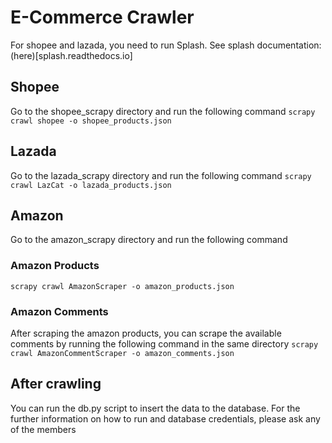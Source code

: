 # E-Commerce Crawler

For shopee and lazada, you need to run Splash. See splash documentation: (here)[splash.readthedocs.io]

## Shopee
Go to the shopee_scrapy directory and run the following command
```scrapy crawl shopee -o shopee_products.json```

## Lazada
Go to the lazada_scrapy directory and run the following command
```scrapy crawl LazCat -o lazada_products.json```

## Amazon
Go to the amazon_scrapy directory and run the following command

### Amazon Products
```scrapy crawl AmazonScraper -o amazon_products.json```

### Amazon Comments
After scraping the amazon products, you can scrape the available comments by running the following command in the same directory
```scrapy crawl AmazonCommentScraper -o amazon_comments.json```

## After crawling
You can run the db.py script to insert the data to the database. 
For the further information on how to run and database credentials, please ask any of the members

